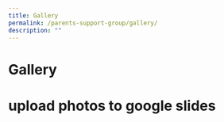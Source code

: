 ```yaml
---
title: Gallery
permalink: /parents-support-group/gallery/
description: ""
---
```

# Gallery

# upload photos to google slides